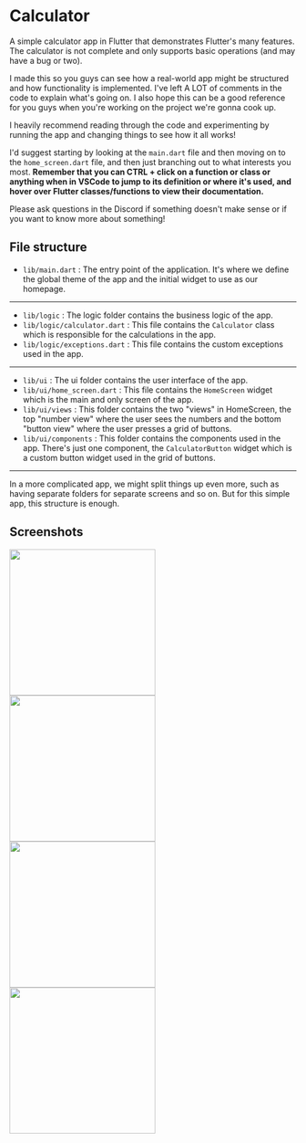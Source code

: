 # Calculator

A simple calculator app in Flutter that demonstrates Flutter's many features. The calculator is not complete and only supports basic operations (and may have a bug or two).

I made this so you guys can see how a real-world app might be structured and how functionality is implemented. I've left A LOT of comments in the code to explain what's going on. I also hope this can be a good reference for you guys when you're working on the project we're gonna cook up.

I heavily recommend reading through the code and experimenting by running the app and changing things to see how it all works!

I'd suggest starting by looking at the `main.dart` file and then moving on to the `home_screen.dart` file, and then just branching out to what interests you most. **Remember that you can CTRL + click on a function or class or anything when in VSCode to jump to its definition or where it's used, and hover over Flutter classes/functions to view their documentation.**

Please ask questions in the Discord if something doesn't make sense or if you want to know more about something!

## File structure

- `lib/main.dart` : The entry point of the application. It's where we define the global theme of the app and the initial widget to use as our homepage.

---

- `lib/logic` : The logic folder contains the business logic of the app.
- `lib/logic/calculator.dart` : This file contains the `Calculator` class which is responsible for the calculations in the app.
- `lib/logic/exceptions.dart` : This file contains the custom exceptions used in the app.

---

- `lib/ui` : The ui folder contains the user interface of the app.
- `lib/ui/home_screen.dart` : This file contains the `HomeScreen` widget which is the main and only screen of the app.
- `lib/ui/views` : This folder contains the two "views" in HomeScreen, the top "number view" where the user sees the numbers and the bottom "button view" where the user presses a grid of buttons.
- `lib/ui/components` : This folder contains the components used in the app. There's just one component, the `CalculatorButton` widget which is a custom button widget used in the grid of buttons.

---

In a more complicated app, we might split things up even more, such as having separate folders for separate screens and so on. But for this simple app, this structure is enough.

## Screenshots

<img src="https://github.com/user-attachments/assets/a526f55a-9707-48ad-9138-129de7628fc2" width="256" />
<img src="https://github.com/user-attachments/assets/3ba74fd4-797a-4d9c-a131-2d9d0e7f537e" width="256" />
<img src="https://github.com/user-attachments/assets/01c171f5-2b51-4e1d-b879-4ee591a3862c" width="256" />
<img src="https://github.com/user-attachments/assets/ed09ecc7-58e5-4c8b-9cbd-8fd5f68b148d" width="256" />
